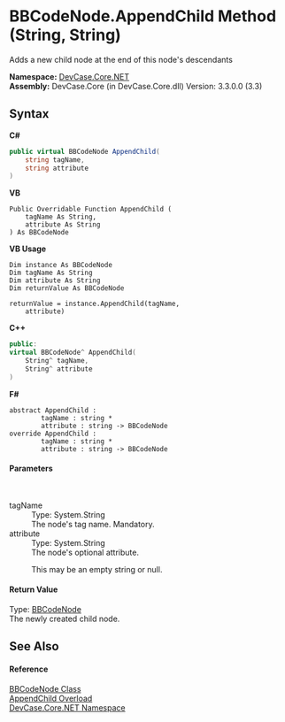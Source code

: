 # BBCodeNode.AppendChild Method (String, String)
 

Adds a new child node at the end of this node's descendants

**Namespace:**&nbsp;<a href="N_DevCase_Core_NET">DevCase.Core.NET</a><br />**Assembly:**&nbsp;DevCase.Core (in DevCase.Core.dll) Version: 3.3.0.0 (3.3)

## Syntax

**C#**<br />
``` C#
public virtual BBCodeNode AppendChild(
	string tagName,
	string attribute
)
```

**VB**<br />
``` VB
Public Overridable Function AppendChild ( 
	tagName As String,
	attribute As String
) As BBCodeNode
```

**VB Usage**<br />
``` VB Usage
Dim instance As BBCodeNode
Dim tagName As String
Dim attribute As String
Dim returnValue As BBCodeNode

returnValue = instance.AppendChild(tagName, 
	attribute)
```

**C++**<br />
``` C++
public:
virtual BBCodeNode^ AppendChild(
	String^ tagName, 
	String^ attribute
)
```

**F#**<br />
``` F#
abstract AppendChild : 
        tagName : string * 
        attribute : string -> BBCodeNode 
override AppendChild : 
        tagName : string * 
        attribute : string -> BBCodeNode 
```


#### Parameters
&nbsp;<dl><dt>tagName</dt><dd>Type: System.String<br />The node's tag name. Mandatory.</dd><dt>attribute</dt><dd>Type: System.String<br />The node's optional attribute. 

 This may be an empty string or null.</dd></dl>

#### Return Value
Type: <a href="T_DevCase_Core_NET_BBCodeNode">BBCodeNode</a><br />The newly created child node.

## See Also


#### Reference
<a href="T_DevCase_Core_NET_BBCodeNode">BBCodeNode Class</a><br /><a href="Overload_DevCase_Core_NET_BBCodeNode_AppendChild">AppendChild Overload</a><br /><a href="N_DevCase_Core_NET">DevCase.Core.NET Namespace</a><br />